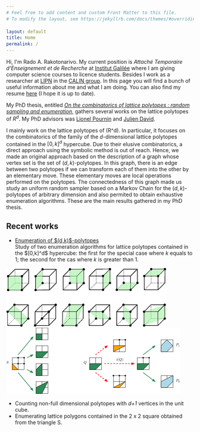 ```yaml
---
# Feel free to add content and custom Front Matter to this file.
# To modify the layout, see https://jekyllrb.com/docs/themes/#overriding-theme-defaults

layout: default
title: Home
permalink: /
---
```


Hi, I'm Rado A. Rakotonarivo. My current position is _Attaché Temporaire d'Enseignement et de Recherche_ at [Institut Galilée](https://galilee.univ-paris13.fr/) where I am giving computer science courses to licence students. Besides I work as a researcher at [LIPN](http://lipn.univ-paris13.fr) in the [CALIN group](https://lipn.univ-paris13.fr/accueil/equipe/calin/). In this page you will find a bunch of useful information about me and what I am doing. You can also find my resume [here](assets/docs/cv.pdf) (I hope it is up to date).

My PhD thesis, entitled [_On the combinatorics of lattice polytopes : random sampling and enumeration_](assets/docs/main.pdf), gathers several works on the lattice polytopes of $R^d$. My PhD advisors was [Lionel Pournin](https://lipn.univ-paris13.fr/~pournin) and [Julien David](https://lipn.univ-paris13.fr/~david).

I mainly work on the lattice polytopes of \(R^d\). In particular, it focuses on the combinatorics of the family of the <i>d</i>-dimensional lattice polytopes contained in the $[0,k]^d$ hypercube. Due to their elusive  combinatorics, a direct approach using the symbolic method is out of reach. Hence, we made an original approach based on the description of a graph whose vertex set is the set of $(d,k)$-polytopes. In this graph, there is an edge between two polytopes if we can transform each of them into the other by an elementary move. These elementary moves are local operations performed on the polytopes. The connectedness of this graph made us study an uniform random sampler based on a Markov Chain for the $(d,k)$-polytopes of arbitrary dimension and also permited to obtain exhaustive enumeration algorithms. These are the main results gathered in my PhD thesis.

<div class="listing">
  <h2>Recent works</h2>
  <ul>
    <li> <a href="#"> Enumeration of $(d,k)$-polytopes</a><br/>
    Study of two enumeration algorithms for lattice polytopes contained in the $[0,k]^d$ hypercube: the first for the special case where <i>k</i> equals to 1; the second for the cas where <i>k</i> is greater than 1.
    </li>
  </ul>
</div>

<div class="list-holder">
  <img src="assets/img/recent/exemple-3.png" alt="exemple">
  <img src="assets/img/recent/enum-2.png" alt="enum">
</div>
<ul class="list-holder">
  <li>Counting non-full dimensional polytopes with <i>d+1</i> vertices in the unit cube.</li>
  <li>Enumerating lattice polygons contained in the 2 x 2 square obtained from the triangle S.</li>
</ul>
